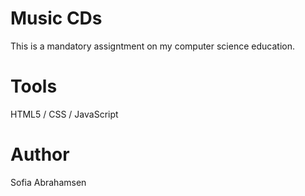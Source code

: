 # Music CDs
This is a mandatory assigntment on my computer science education.

# Tools
HTML5 / CSS / JavaScript

# Author
Sofia Abrahamsen